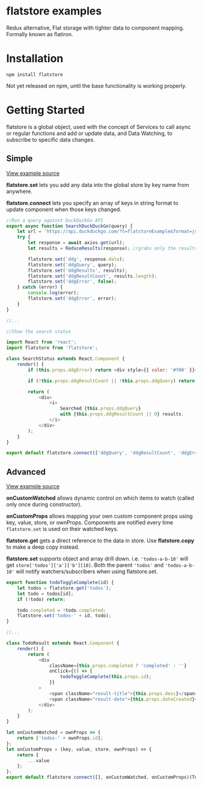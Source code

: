 # flatstore examples

Redux alternative, Flat storage with tighter data to component mapping. Formally known as flatiron.

# Installation

`npm install flatstore`

Not yet released on npm, until the base functionality is working properly.

# Getting Started

flatstore is a global object, used with the concept of Services to call async or regular functions and add or update data, and Data Watching, to subscribe to specific data changes.

## Simple

[View example source](https://github.com/joetex/flatstore-examples/tree/master/Simple)

**flatstore.set** lets you add any data into the global store by key name from anywhere.

**flatstore.connect** lets you specify an array of keys in string format to update component when those keys changed.

```javascript
//Run a query against DuckDuckGo API
export async function SearchDuckDuckGo(query) {
    let url = 'https://api.duckduckgo.com/?t=flatstoreExample&format=json&q=' + query;
    try {
        let response = await axios.get(url);
        let results = ReduceResults(response); //grabs only the results

        flatstore.set('ddg', response.data);
        flatstore.set('ddgQuery', query);
        flatstore.set('ddgResults', results);
        flatstore.set('ddgResultCount', results.length);
        flatstore.set('ddgError', false);
    } catch (error) {
        console.log(error);
        flatstore.set('ddgError', error);
    }
}

//...

//Show the search status

import React from 'react';
import flatstore from 'flatstore';

class SearchStatus extends React.Component {
    render() {
        if (this.props.ddgError) return <div style={{ color: '#f00' }}>{this.props.ddgError.message}</div>;

        if (!this.props.ddgResultCount || !this.props.ddgQuery) return <div></div>;

        return (
            <div>
                <i>
                    Searched {this.props.ddgQuery}
                    with {this.props.ddgResultCount || 0} results.
                </i>
            </div>
        );
    }
}

export default flatstore.connect(['ddgQuery', 'ddgResultCount', 'ddgError'])(SearchStatus);
```

## Advanced

[View example source](https://github.com/joetex/flatstore-examples/tree/master/Advanced)

**onCustomWatched** allows dynamic control on which items to watch (called only once during constructor).

**onCustomProps** allows mapping your own custom component props using key, value, store, or ownProps. Components are notified every time `flatstore.set` is used on their watched keys.

**flatstore.get** gets a direct reference to the data in store. Use **flatstore.copy** to make a deep copy instead.

**flatstore.set** supports object and array drill down. i.e. `'todos-a-b-10'` will get `store['todos']['a']['b'][10]`. Both the parent `'todos'` and `'todos-a-b-10'` will notify watchers/subscribers when using flatstore.set.

```javascript
export function todoToggleComplete(id) {
    let todos = flatstore.get('todos');
    let todo = todos[id];
    if (!todo) return;

    todo.completed = !todo.completed;
    flatstore.set('todos-' + id, todo);
}

//...

class TodoResult extends React.Component {
    render() {
        return (
            <div
                className={this.props.completed ? 'completed' : ''}
                onClick={() => {
                    todoToggleComplete(this.props.id);
                }}
            >
                <span className="result-title">{this.props.desc}</span> -
                <span className="result-date">{this.props.dateCreated}</span>
            </div>
        );
    }
}

let onCustomWatched = ownProps => {
    return ['todos-' + ownProps.id];
};
let onCustomProps = (key, value, store, ownProps) => {
    return {
        ...value
    };
};
export default flatstore.connect([], onCustomWatched, onCustomProps)(TodoResult);
```
